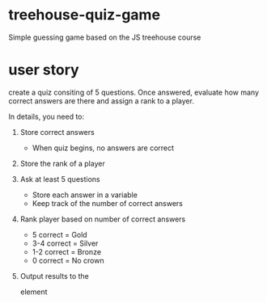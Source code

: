 # treehouse-quiz-game
Simple guessing game based on the JS treehouse course

# user story
create a quiz consiting of 5 questions. Once answered, evaluate how many correct answers are there and assign a rank to a player.

In details, you need to:

1. Store correct answers
   - When quiz begins, no answers are correct
2. Store the rank of a player

3. Ask at least 5 questions
   - Store each answer in a variable
   - Keep track of the number of correct answers

4. Rank player based on number of correct answers
   - 5 correct = Gold
   - 3-4 correct = Silver
   - 1-2 correct = Bronze
   - 0 correct = No crown

5. Output results to the <main> element
